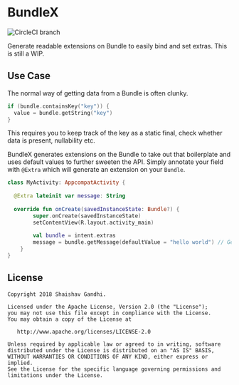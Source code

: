 # BundleX

![CircleCI branch](https://img.shields.io/circleci/project/github/shaishavgandhi05/BundleX/master.svg)

Generate readable extensions on Bundle to easily bind and set extras. This is still a WIP. 

## Use Case

The normal way of getting data from a Bundle is often clunky. 

```kotlin
if (bundle.containsKey("key")) {
  value = bundle.getString("key")
}

```
This requires you to keep track of the key as a static final, check whether data is present, nullability etc. 

BundleX generates extensions on the Bundle to take out that boilerplate and uses default values to further sweeten the API. 
Simply annotate your field with `@Extra` which will generate an extension on your `Bundle`.

```kotlin
class MyActivity: AppcompatActivity {
  
  @Extra lateinit var message: String
  
  override fun onCreate(savedInstanceState: Bundle?) {
        super.onCreate(savedInstanceState)
        setContentView(R.layout.activity_main)
        
        val bundle = intent.extras
        message = bundle.getMessage(defaultValue = "hello world") // Generated extension
    }
}
```

## License
    
    Copyright 2018 Shaishav Gandhi.

    Licensed under the Apache License, Version 2.0 (the "License");
    you may not use this file except in compliance with the License.
    You may obtain a copy of the License at

       http://www.apache.org/licenses/LICENSE-2.0

    Unless required by applicable law or agreed to in writing, software
    distributed under the License is distributed on an "AS IS" BASIS,
    WITHOUT WARRANTIES OR CONDITIONS OF ANY KIND, either express or implied.
    See the License for the specific language governing permissions and
    limitations under the License.
